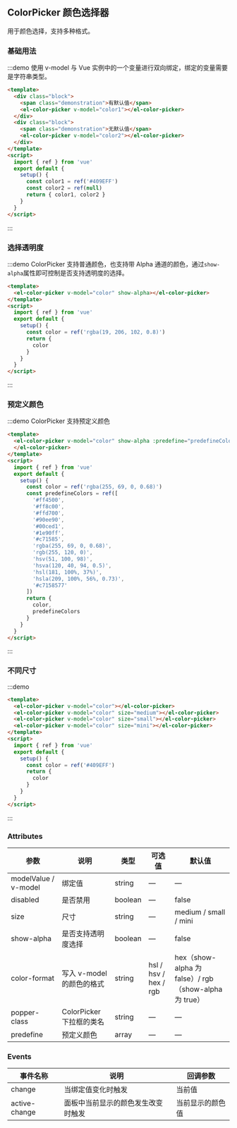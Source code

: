 ## ColorPicker 颜色选择器

用于颜色选择，支持多种格式。

### 基础用法

:::demo 使用 v-model 与 Vue 实例中的一个变量进行双向绑定，绑定的变量需要是字符串类型。

```html
<template>
  <div class="block">
    <span class="demonstration">有默认值</span>
    <el-color-picker v-model="color1"></el-color-picker>
  </div>
  <div class="block">
    <span class="demonstration">无默认值</span>
    <el-color-picker v-model="color2"></el-color-picker>
  </div>
</template>
<script>
  import { ref } from 'vue'
  export default {
    setup() {
      const color1 = ref('#409EFF')
      const color2 = ref(null)
      return { color1, color2 }
    }
  }
</script>
```

:::

### 选择透明度

:::demo ColorPicker 支持普通颜色，也支持带 Alpha 通道的颜色，通过`show-alpha`属性即可控制是否支持透明度的选择。

```html
<template>
  <el-color-picker v-model="color" show-alpha></el-color-picker>
</template>
<script>
  import { ref } from 'vue'
  export default {
    setup() {
      const color = ref('rgba(19, 206, 102, 0.8)')
      return {
        color
      }
    }
  }
</script>
```

:::

### 预定义颜色

:::demo ColorPicker 支持预定义颜色

```html
<template>
  <el-color-picker v-model="color" show-alpha :predefine="predefineColors">
  </el-color-picker>
</template>
<script>
  import { ref } from 'vue'
  export default {
    setup() {
      const color = ref('rgba(255, 69, 0, 0.68)')
      const predefineColors = ref([
        '#ff4500',
        '#ff8c00',
        '#ffd700',
        '#90ee90',
        '#00ced1',
        '#1e90ff',
        '#c71585',
        'rgba(255, 69, 0, 0.68)',
        'rgb(255, 120, 0)',
        'hsv(51, 100, 98)',
        'hsva(120, 40, 94, 0.5)',
        'hsl(181, 100%, 37%)',
        'hsla(209, 100%, 56%, 0.73)',
        '#c7158577'
      ])
      return {
        color,
        predefineColors
      }
    }
  }
</script>
```

:::

### 不同尺寸

:::demo

```html
<template>
  <el-color-picker v-model="color"></el-color-picker>
  <el-color-picker v-model="color" size="medium"></el-color-picker>
  <el-color-picker v-model="color" size="small"></el-color-picker>
  <el-color-picker v-model="color" size="mini"></el-color-picker>
</template>
<script>
  import { ref } from 'vue'
  export default {
    setup() {
      const color = ref('#409EFF')
      return {
        color
      }
    }
  }
</script>
```

:::

### Attributes

| 参数                 | 说明                      | 类型    | 可选值                | 默认值                                                |
| -------------------- | ------------------------- | ------- | --------------------- | ----------------------------------------------------- |
| modelValue / v-model | 绑定值                    | string  | —                     | —                                                     |
| disabled             | 是否禁用                  | boolean | —                     | false                                                 |
| size                 | 尺寸                      | string  | —                     | medium / small / mini                                 |
| show-alpha           | 是否支持透明度选择        | boolean | —                     | false                                                 |
| color-format         | 写入 v-model 的颜色的格式 | string  | hsl / hsv / hex / rgb | hex（show-alpha 为 false）/ rgb（show-alpha 为 true） |
| popper-class         | ColorPicker 下拉框的类名  | string  | —                     | —                                                     |
| predefine            | 预定义颜色                | array   | —                     | —                                                     |

### Events

| 事件名称      | 说明                               | 回调参数         |
| ------------- | ---------------------------------- | ---------------- |
| change        | 当绑定值变化时触发                 | 当前值           |
| active-change | 面板中当前显示的颜色发生改变时触发 | 当前显示的颜色值 |
